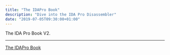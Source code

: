 ```yaml
---
title: "The IDAPro Book"
description: "Dive into the IDA Pro Disassembler"
date: "2019-07-05T09:30:00+01:00"
---
```


The IDA Pro Book V2.

---------------------------

[The IDAPro Book](https://nostarch.com/idapro2.htm)